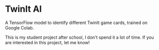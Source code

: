 # TwinIt AI
A TensorFlow model to identify different TwinIt game cards, trained on Google Colab.

This is my student project after school, I don't spend it a lot of time. If you are interested in this project, let me know!
